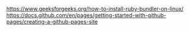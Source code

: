 https://www.geeksforgeeks.org/how-to-install-ruby-bundler-on-linux/
https://docs.github.com/en/pages/getting-started-with-github-pages/creating-a-github-pages-site
